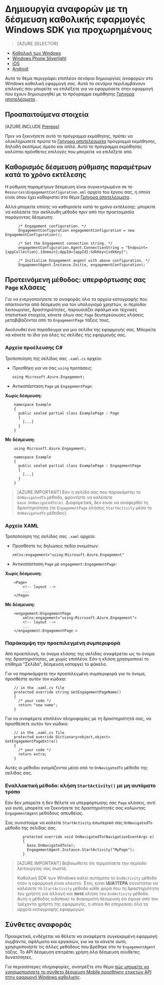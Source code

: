 <properties
    pageTitle="Παγκόσμια Windows σύνθετες αναφοράς με MobileApps δέσμευση"
    description="Πώς μπορείτε να ενοποιήσετε Azure δέσμευση κινητές συσκευές με καθολική εφαρμογές των Windows"                  
    services="mobile-engagement"
    documentationCenter="mobile"
    authors="piyushjo"
    manager="erikre"
    editor="" />

<tags
    ms.service="mobile-engagement"
    ms.workload="mobile"
    ms.tgt_pltfrm="mobile-windows-store"
    ms.devlang="dotnet"
    ms.topic="article"
    ms.date="08/12/2016"
    ms.author="piyushjo;ricksal" />

# <a name="advanced-reporting-with-the-windows-universal-apps-engagement-sdk"></a>Δημιουργία αναφορών με τη δέσμευση καθολικής εφαρμογές Windows SDK για προχωρημένους

> [AZURE.SELECTOR]
- [Καθολική των Windows](mobile-engagement-windows-store-advanced-reporting.md)
- [Windows Phone Silverlight](mobile-engagement-windows-phone-integrate-engagement.md)
- [iOS](mobile-engagement-ios-integrate-engagement.md)
- [Android](mobile-engagement-android-advanced-reporting.md)

Αυτό το θέμα περιγράφει επιπλέον σενάρια δημιουργίας αναφορών στο Windows καθολική εφαρμογή σας. Αυτά τα σενάρια περιλαμβάνουν επιλογές που μπορείτε να επιλέξετε για να εφαρμόσετε στην εφαρμογή που έχουν δημιουργηθεί με το πρόγραμμα εκμάθησης [Γρήγορα αποτελέσματα](mobile-engagement-windows-store-dotnet-get-started.md) .

## <a name="prerequisites"></a>Προαπαιτούμενα στοιχεία

[AZURE.INCLUDE [Prereqs](../../includes/mobile-engagement-windows-store-prereqs.md)]

Πριν να ξεκινήσετε αυτό το πρόγραμμα εκμάθησης, πρέπει να ολοκληρώσετε πρώτα το [Γρήγορα αποτελέσματα](mobile-engagement-windows-store-dotnet-get-started.md) πρόγραμμα εκμάθησης, δηλαδή σκοπίμως άμεσο και απλό. Αυτό το πρόγραμμα εκμάθησης καλύπτει πρόσθετες επιλογές που μπορείτε να επιλέξετε από.

## <a name="specifying-engagement-configuration-at-runtime"></a>Καθορισμός δέσμευση ρύθμισης παραμέτρων κατά το χρόνο εκτέλεσης

Η ρύθμιση παραμέτρων δέσμευση είναι συγκεντρωμένα σε το `Resources\EngagementConfiguration.xml` αρχείο του έργου σας, η οποία είναι όπου έχει καθοριστεί στο θέμα [Γρήγορα αποτελέσματα](mobile-engagement-windows-store-dotnet-get-started.md) .

Αλλά μπορείτε επίσης να καθορίσετε κατά το χρόνο εκτέλεσης: μπορείτε να καλέσετε την ακόλουθη μέθοδο πριν από την προετοιμασία παράγοντας δέσμευση:

          /* Engagement configuration. */
          EngagementConfiguration engagementConfiguration = new EngagementConfiguration();

          /* Set the Engagement connection string. */
          engagementConfiguration.Agent.ConnectionString = "Endpoint={appCollection}.{domain};AppId={appId};SdkKey={sdkKey}";

          /* Initialize Engagement angent with above configuration. */
          EngagementAgent.Instance.Init(e, engagementConfiguration);



## <a name="recommended-method-overload-your-page-classes"></a>Προτεινόμενη μέθοδος: υπερφόρτωσης σας `Page` κλάσεις

Για να ενεργοποιήσετε το αναφοράς όλα τα αρχεία καταγραφής που απαιτούνται από δέσμευση για τον υπολογισμό χρηστών, οι περίοδοι λειτουργίας, δραστηριότητες, παρουσιάζει σφάλμα και τεχνικές στατιστικά στοιχεία, κάνετε όλων σας `Page` δευτερεύουσες κλάσεις μεταβιβάζονται από το `EngagementPage` τάξεις τους.

Ακολουθεί ένα παράδειγμα για μια σελίδα της εφαρμογής σας. Μπορείτε να κάνετε το ίδιο για όλες τις σελίδες της εφαρμογής σας.

### <a name="c-source-file"></a>Αρχείο προέλευσης C#

Τροποποίηση της σελίδας σας `.xaml.cs` αρχείο:

-   Προσθήκη για να σας `using` προτάσεις:

        using Microsoft.Azure.Engagement;

-   Αντικατάσταση `Page` με `EngagementPage`:

**Χωρίς δέσμευση:**

        namespace Example
        {
          public sealed partial class ExamplePage : Page
          {
            [...]
          }
        }

**Με δέσμευση:**

        using Microsoft.Azure.Engagement;

        namespace Example
        {
          public sealed partial class ExamplePage : EngagementPage
          {
            [...]
          }
        }

> [AZURE.IMPORTANT] Εάν η σελίδα σας που παρακάμπτει το `OnNavigatedTo` μέθοδο, φροντίστε να καλέσετε `base.OnNavigatedTo(e)`. Διαφορετικά, δεν είναι να αναφερθεί τη δραστηριότητα (το `EngagementPage` κλήσεις `StartActivity` μέσα το `OnNavigatedTo` μέθοδος).

### <a name="xaml-file"></a>Αρχείο XAML

Τροποποίηση της σελίδας σας `.xaml` αρχείο:

-   Προσθέστε τις δηλώσεις πεδία ονομάτων:

        xmlns:engagement="using:Microsoft.Azure.Engagement"

-   Αντικατάσταση `Page` με `engagement:EngagementPage`:

**Χωρίς δέσμευση:**

        <Page>
            <!-- layout -->
            ...
        </Page>

**Με δέσμευση:**

        <engagement:EngagementPage
            xmlns:engagement="using:Microsoft.Azure.Engagement">
            <!-- layout -->
            ...
        </engagement:EngagementPage >

### <a name="override-the-default-behaviour"></a>Παράκαμψη την προεπιλεγμένη συμπεριφορά

Από προεπιλογή, το όνομα κλάσης της σελίδας αναφέρεται ως το όνομα της δραστηριότητας, με χωρίς επιπλέον. Εάν η κλάση χρησιμοποιεί το επίθημα "Σελίδα", δέσμευση καταργεί το φάκελο.

Για να παρακάμψετε την προεπιλεγμένη συμπεριφορά για το όνομα, προσθέστε αυτόν τον κώδικα:

        // in the .xaml.cs file
        protected override string GetEngagementPageName()
        {
          /* your code */
          return "new name";
        }

Για να αναφέρετε επιπλέον πληροφορίες με τη δραστηριότητά σας, να προσθέσετε αυτόν τον κώδικα:

        // in the .xaml.cs file
        protected override Dictionary<object,object> GetEngagementPageExtra()
        {
          /* your code */
          return extra;
        }

Αυτές οι μέθοδοι ονομάζονται μέσα από το `OnNavigatedTo` μέθοδο της σελίδας σας.

### <a name="alternate-method-call-startactivity-manually"></a>Εναλλακτική μέθοδο: κλήση `StartActivity()` με μη αυτόματο τρόπο

Εάν δεν μπορείτε ή δεν θέλετε να υπερφόρτωσης σας `Page` κλάσεις, αντί για αυτό, μπορείτε να ξεκινήσετε τις δραστηριότητές σας καλώντας `EngagementAgent` μεθόδους απευθείας.

Σας συνιστούμε να καλείτε `StartActivity` εσωτερικό σας `OnNavigatedTo` μέθοδο της σελίδας σας.

            protected override void OnNavigatedTo(NavigationEventArgs e)
            {
              base.OnNavigatedTo(e);
              EngagementAgent.Instance.StartActivity("MyPage");
            }

> [AZURE.IMPORTANT]  Βεβαιωθείτε ότι τερματίσετε την περίοδο λειτουργίας σας σωστά.
>
> Καθολική SDK των Windows καλεί αυτόματα το `EndActivity` μέθοδο όταν η εφαρμογή είναι κλειστό. Έτσι, είναι **ΙΔΙΑΊΤΕΡΑ** συνιστάται να καλέσετε το `StartActivity` μέθοδο κάθε φορά που τη δραστηριότητα του χρήστη για αλλαγή και **ποτέ** κλήση του `EndActivity` μέθοδο. Αυτή η μέθοδος ειδοποιεί το διακομιστή δέσμευση ότι έφυγε από τον τρέχοντα χρήστη της εφαρμογής, η οποία θα επηρεάσει όλα τα αρχεία καταγραφής εφαρμογών.

## <a name="advanced-reporting"></a>Σύνθετες αναφοράς

Προαιρετικά, ενδέχεται να θέλετε να αναφέρετε συγκεκριμένη εφαρμογή συμβάντα, σφάλματα και εργασιών, για να το κάνετε αυτό, χρησιμοποιήστε τις άλλες μεθόδους που βρέθηκε στο το `EngagementAgent` τάξης. Το API δέσμευση επιτρέπει χρήση όλα δέσμευση σύνθετες δυνατότητες.

Για περισσότερες πληροφορίες, ανατρέξτε στο θέμα [πώς μπορείτε να χρησιμοποιήσετε το σύνθετο δέσμευση Mobile προσθήκης ετικετών API στην εφαρμογή Windows καθολικής](mobile-engagement-windows-store-use-engagement-api.md).

